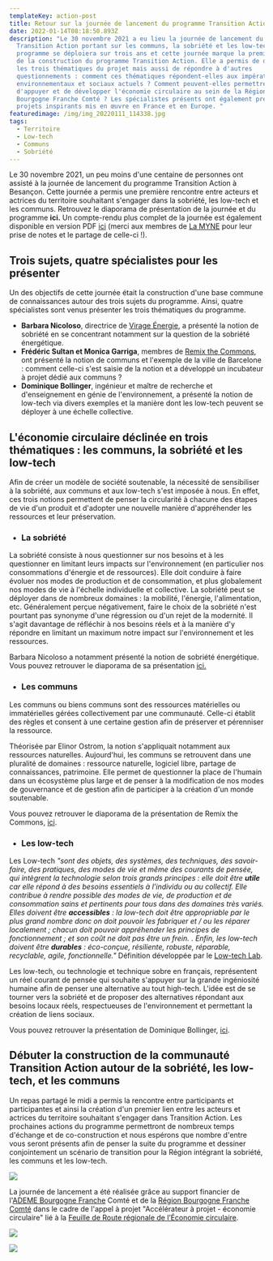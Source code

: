 ```yaml
---
templateKey: action-post
title: Retour sur la journée de lancement du programme Transition Action
date: 2022-01-14T08:18:50.893Z
description: "Le 30 novembre 2021 a eu lieu la journée de lancement du programme
  Transition Action portant sur les communs, la sobriété et les low-tech. Le
  programme se déploiera sur trois ans et cette journée marque la première étape
  de la construction du programme Transition Action. Elle a permis de définir
  les trois thématiques du projet mais aussi de répondre à d'autres
  questionnements : comment ces thématiques répondent-elles aux impératifs
  environnementaux et sociaux actuels ? Comment peuvent-elles permettre
  d'appuyer et de développer l'économie circulaire au sein de la Région
  Bourgogne Franche Comté ? Les spécialistes présents ont également présenté des
  projets inspirants mis en œuvre en France et en Europe. "
featuredimage: /img/img_20220111_114338.jpg
tags:
  - Territoire
  - Low-tech
  - Communs
  - Sobriété
---
```

Le 30 novembre 2021, un peu moins d'une centaine de personnes ont assisté à la journée de lancement du programme Transition Action à Besançon. Cette journée a permis une première rencontre entre acteurs et actrices du territoire souhaitant s'engager dans la sobriété, les low-tech et les communs. Retrouvez le diaporama de présentation de la journée et du programme **ici.** Un compte-rendu plus complet de la journée est également disponible en version PDF [ici](https://www.fne-bfc.fr/img/cr-journ%C3%A9e-ta-3011.pdf) (merci aux membres de [La MYNE](https://www.lamyne.org/) pour leur prise de notes et le partage de celle-ci !).

## **Trois sujets, quatre spécialistes pour les présenter**

Un des objectifs de cette journée était la construction d'une base commune de connaissances autour des trois sujets du programme. Ainsi, quatre spécialistes sont venus présenter les trois thématiques du programme.

* **Barbara Nicoloso**, directrice de [Virage Énergie](http://www.virage-energie.org/), a présenté la notion de sobriété en se concentrant notamment sur la question de la sobriété énergétique.
* **Frédéric Sultan et Monica Garriga**, membres de [Remix the Commons](https://www.remixthecommons.org/fr/), ont présenté la notion de communs et l'exemple de la ville de Barcelone : comment celle-ci s'est saisie de la notion et a développé un incubateur à projet dédié aux communs ?
* **Dominique Bollinger**, ingénieur et maître de recherche et d'enseignement en génie de l'environnement, a présenté la notion de low-tech via divers exemples et la manière dont les low-tech peuvent se déployer à une échelle collective.

## **L'économie circulaire déclinée en trois thématiques : les communs, la sobriété et les low-tech**

Afin de créer un modèle de société soutenable, la nécessité de sensibiliser à la sobriété, aux communs et aux low-tech s'est imposée à nous. En effet, ces trois notions permettent de penser la circularité à chacune des étapes de vie d'un produit et d'adopter une nouvelle manière d'appréhender les ressources et leur préservation.

* ### **La sobriété**

La sobriété consiste à nous questionner sur nos besoins et à les questionner en limitant leurs impacts sur l'environnement (en particulier nos consommations d'énergie et de ressources). Elle doit conduire à faire évoluer nos modes de production et de consommation, et plus globalement nos modes de vie à l'échelle individuelle et collective. La sobriété peut se déployer dans de nombreux domaines : la mobilité, l'énergie, l'alimentation, etc. Généralement perçue négativement, faire le choix de la sobriété n'est pourtant pas synonyme d'une régression ou d'un rejet de la modernité. Il s'agit davantage de réfléchir à nos besoins réels et à la manière d'y répondre en limitant un maximum notre impact sur l'environnement et les ressources.

Barbara Nicoloso a notamment présenté la notion de sobriété énergétique. Vous pouvez retrouver le diaporama de sa présentation [ici.](https://www.fne-bfc.fr/img/pres__sobri%C3%A9t%C3%A9_virageenergie_fne2021.pdf)

* ### **Les communs**

Les communs ou biens communs sont des ressources matérielles ou immatérielles gérées collectivement par une communauté. Celle-ci établit des règles et consent à une certaine gestion afin de préserver et pérenniser la ressource.

Théorisée par Elinor Ostrom, la notion s'appliquait notamment aux ressources naturelles. Aujourd'hui, les communs se retrouvent dans une pluralité de domaines : ressource naturelle, logiciel libre, partage de connaissances, patrimoine. Elle permet de questionner la place de l'humain dans un écosystème plus large et de penser à la modification de nos modes de gouvernance et de gestion afin de participer à la création d'un monde soutenable.

Vous pouvez retrouver le diaporama de la présentation de Remix the Commons, [ici](https://www.fne-bfc.fr/img/presentationcommuns.pdf).

* ### **Les low-tech**

Les Low-tech *"sont des objets, des systèmes, des techniques, des savoir-faire, des pratiques, des modes de vie et même des courants de pensée, qui intègrent la technologie selon trois grands principes : elle doit être **utile** car elle répond à des besoins essentiels à l’individu ou au collectif. Elle contribue à rendre possible des modes de vie, de production et de consommation sains et pertinents pour tous dans des domaines très variés. Elles doivent être **accessibles** : la low-tech doit être appropriable par le plus grand nombre donc on doit pouvoir les fabriquer et / ou les réparer localement ; chacun doit pouvoir appréhender les principes de fonctionnement ; et son coût ne doit pas être un frein. . Enfin, les low-tech doivent être **durables** : éco-conçue, résiliente, robuste, réparable, recyclable, agile, fonctionnelle."* Définition développée par le [Low-tech Lab](https://lowtechlab.org/fr).

Les low-tech, ou technologie et technique sobre en français, représentent un réel courant de pensée qui souhaite s'appuyer sur la grande ingéniosité humaine afin de penser une alternative au tout high-tech. L'idée est de se tourner vers la sobriété et de proposer des alternatives répondant aux besoins locaux réels, respectueuses de l'environnement et permettant la création de liens sociaux.

Vous pouvez retrouver la présentation de Dominique Bollinger, [ici](https://www.fne-bfc.fr/img/20211130_lowtech_dbollinger.pdf).

## Débuter la construction de la communauté Transition Action autour de la sobriété, les low-tech, et les communs

Un repas partagé le midi a permis la rencontre entre participants et participantes et ainsi la création d'un premier lien entre les acteurs et actrices du territoire souhaitant s'engager dans Transition Action. Les prochaines actions du programme permettront de nombreux temps d'échange et de co-construction et nous espérons que nombre d'entre vous seront présents afin de penser la suite du programme et dessiner conjointement un scénario de transition pour la Région intégrant la sobriété, les communs et les low-tech.

![](?nf_resize=fit&w=400#center)

La journée de lancement a été réalisée grâce au support financier de l'[ADEME Bourgogne Franche](https://bourgogne-franche-comte.ademe.fr/) Comté et de la [Région Bourgogne Franche Comté](https://www.bourgognefranchecomte.fr/) dans le cadre de l'appel à projet "Accélérateur à projet - économie circulaire" lié à la [Feuille de Route régionale de l’Économie circulaire](https://www.google.com/url?sa=t&rct=j&q=&esrc=s&source=web&cd=&ved=2ahUKEwjP9tWa9Kv1AhWTmxQKHbE_BEEQFnoECAUQAQ&url=https%3A%2F%2Fwww.bourgognefranchecomte.fr%2Fsites%2Fdefault%2Ffiles%2F2020-11%2FFREC%2520fiches%2520actions%2520d%25C3%25A9lib%25C3%25A9ration%2520juin%25202020-3.pdf&usg=AOvVaw27YVqI3CaEI6wbokITgSqB).

![](/img/ademe-sans-endossement_rvb.jpg?nf_resize=fit&w=200#img-center)

![](/img/regbfc-logo-noir.jpg?nf_resize=fit&w=200#img-center)